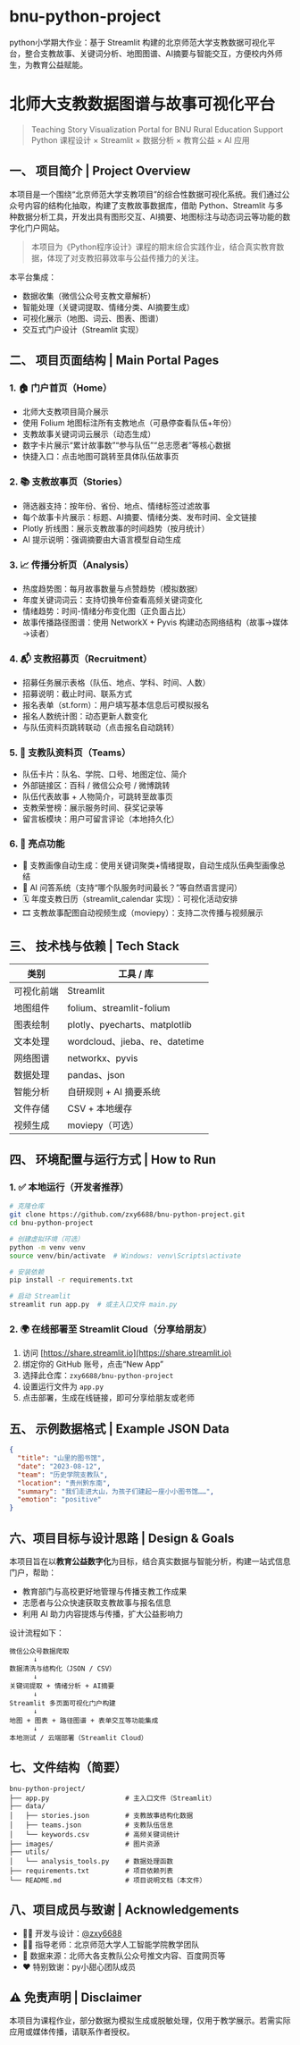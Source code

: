 # bnu-python-project
python小学期大作业：基于 Streamlit 构建的北京师范大学支教数据可视化平台，整合支教故事、关键词分析、地图图谱、AI摘要与智能交互，方便校内外师生，为教育公益赋能。
# 北师大支教数据图谱与故事可视化平台  
> Teaching Story Visualization Portal for BNU Rural Education Support  
>  Python 课程设计 × Streamlit × 数据分析 × 教育公益 × AI 应用

## 一、 项目简介 | Project Overview

本项目是一个围绕“北京师范大学支教项目”的综合性数据可视化系统。我们通过公众号内容的结构化抽取，构建了支教故事数据库，借助 Python、Streamlit 与多种数据分析工具，开发出具有图形交互、AI摘要、地图标注与动态词云等功能的数字化门户网站。

>  本项目为《Python程序设计》课程的期末综合实践作业，结合真实教育数据，体现了对支教招募效率与公益传播力的关注。

本平台集成：
- 数据收集（微信公众号支教文章解析）
- 智能处理（关键词提取、情绪分类、AI摘要生成）
- 可视化展示（地图、词云、图表、图谱）
- 交互式门户设计（Streamlit 实现）


## 二、 项目页面结构 | Main Portal Pages

### 1. 🏠 门户首页（Home）

- 北师大支教项目简介展示
- 使用 Folium 地图标注所有支教地点（可悬停查看队伍+年份）
- 支教故事关键词词云展示（动态生成）
- 数字卡片展示“累计故事数”“参与队伍”“总志愿者”等核心数据
- 快捷入口：点击地图可跳转至具体队伍故事页

### 2. 📚 支教故事页（Stories）

- 筛选器支持：按年份、省份、地点、情绪标签过滤故事
- 每个故事卡片展示：标题、AI摘要、情绪分类、发布时间、全文链接
- Plotly 折线图：展示支教故事的时间趋势（按月统计）
- AI 提示说明：强调摘要由大语言模型自动生成

### 3. 📈 传播分析页（Analysis）

- 热度趋势图：每月故事数量与点赞趋势（模拟数据）
- 年度关键词词云：支持切换年份查看高频关键词变化
- 情绪趋势：时间-情绪分布变化图（正负面占比）
- 故事传播路径图谱：使用 NetworkX + Pyvis 构建动态网络结构（故事→媒体→读者）

### 4. 📬 支教招募页（Recruitment）

- 招募任务展示表格（队伍、地点、学科、时间、人数）
- 招募说明：截止时间、联系方式
- 报名表单（st.form）：用户填写基本信息后可模拟报名
- 报名人数统计图：动态更新人数变化
- 与队伍资料页跳转联动（点击报名自动跳转）

### 5. 👥 支教队资料页（Teams）

- 队伍卡片：队名、学院、口号、地图定位、简介
- 外部链接区：百科 / 微信公众号 / 微博跳转
- 队伍代表故事 + 人物简介，可跳转至故事页
- 支教荣誉榜：展示服务时间、获奖记录等
- 留言板模块：用户可留言评论（本地持久化）

### 6. 🌟 亮点功能

- 🤖 支教画像自动生成：使用关键词聚类+情绪提取，自动生成队伍典型画像总结
- 💬 AI 问答系统（支持“哪个队服务时间最长？”等自然语言提问）
- 🗓️ 年度支教日历（streamlit_calendar 实现）：可视化活动安排
- 🎞️ 支教故事配图自动视频生成（moviepy）：支持二次传播与视频展示


## 三、 技术栈与依赖 | Tech Stack

| 类别 | 工具 / 库 |
|------|-----------|
| 可视化前端 | Streamlit |
| 地图组件 | folium、streamlit-folium |
| 图表绘制 | plotly、pyecharts、matplotlib |
| 文本处理 | wordcloud、jieba、re、datetime |
| 网络图谱 | networkx、pyvis |
| 数据处理 | pandas、json |
| 智能分析 | 自研规则 + AI 摘要系统 |
| 文件存储 | CSV + 本地缓存 |
| 视频生成 | moviepy（可选） |


## 四、 环境配置与运行方式 | How to Run

### 1. ✅ 本地运行（开发者推荐）

```bash
# 克隆仓库
git clone https://github.com/zxy6688/bnu-python-project.git
cd bnu-python-project

# 创建虚拟环境（可选）
python -m venv venv
source venv/bin/activate  # Windows: venv\Scripts\activate

# 安装依赖
pip install -r requirements.txt

# 启动 Streamlit
streamlit run app.py  # 或主入口文件 main.py
```

### 2. 🌍 在线部署至 Streamlit Cloud（分享给朋友）

1. 访问 [https://share.streamlit.io](https://share.streamlit.io)
2. 绑定你的 GitHub 账号，点击“New App”
3. 选择此仓库：`zxy6688/bnu-python-project`
4. 设置运行文件为 `app.py`
5. 点击部署，生成在线链接，即可分享给朋友或老师


## 五、 示例数据格式 | Example JSON Data

```json
{
  "title": "山里的图书馆",
  "date": "2023-08-12",
  "team": "历史学院支教队",
  "location": "贵州黔东南",
  "summary": "我们走进大山，为孩子们建起一座小小图书馆……",
  "emotion": "positive"
}
```


##  六、项目目标与设计思路 | Design & Goals

本项目旨在以**教育公益数字化**为目标，结合真实数据与智能分析，构建一站式信息门户，帮助：

- 教育部门与高校更好地管理与传播支教工作成果
- 志愿者与公众快速获取支教故事与报名信息
- 利用 AI 助力内容提炼与传播，扩大公益影响力

设计流程如下：

```
微信公众号数据爬取
      ↓
数据清洗与结构化（JSON / CSV）
      ↓
关键词提取 + 情绪分析 + AI摘要
      ↓
Streamlit 多页面可视化门户构建
      ↓
地图 + 图表 + 路径图谱 + 表单交互等功能集成
      ↓
本地测试 / 云端部署（Streamlit Cloud）
```


## 七、文件结构（简要）

```
bnu-python-project/
├── app.py                   # 主入口文件（Streamlit）
├── data/
│   ├── stories.json         # 支教故事结构化数据
│   ├── teams.json           # 支教队伍信息
│   └── keywords.csv         # 高频关键词统计
├── images/                  # 图片资源
├── utils/
│   └── analysis_tools.py    # 数据处理函数
├── requirements.txt         # 项目依赖列表
└── README.md                # 项目说明文档（本文件）
```


## 八、项目成员与致谢 | Acknowledgements

- 🧑‍💻 开发与设计：[@zxy6688](https://github.com/zxy6688)
- 🧑‍🏫 指导老师：北京师范大学人工智能学院教学团队
- 📖 数据来源：北师大各支教队公众号推文内容、百度网页等
- ❤️ 特别致谢：py小甜心团队成员


## ⚠️ 免责声明 | Disclaimer

本项目为课程作业，部分数据为模拟生成或脱敏处理，仅用于教学展示。若需实际应用或媒体传播，请联系作者授权。
